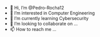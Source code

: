 - 👋 Hi, I’m @Pedro-Rocha12
- 👀 I’m interested in Computer Engineering
- 🌱 I’m currently learning Cybersecurity
- 💞️ I’m looking to collaborate on ...
- 📫 How to reach me ...

<!---
Pedro-Rocha12/Pedro-Rocha12 is a ✨ special ✨ repository because its `README.md` (this file) appears on your GitHub profile.
You can click the Preview link to take a look at your changes.
--->
